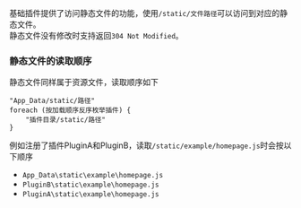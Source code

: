 基础插件提供了访问静态文件的功能，使用`/static/文件路径`可以访问到对应的静态文件。<br/>
静态文件没有修改时支持返回`304 Not Modified`。<br/>

### 静态文件的读取顺序

静态文件同样属于资源文件，读取顺序如下<br/>

```
"App_Data/static/路径"
foreach (按加载顺序反序枚举插件) {
	"插件目录/static/路径"
}
```

例如注册了插件PluginA和PluginB，读取`/static/example/homepage.js`时会按以下顺序<br/>

- `App_Data\static\example\homepage.js`
- `PluginB\static\example\homepage.js`
- `PluginA\static\example\homepage.js`
